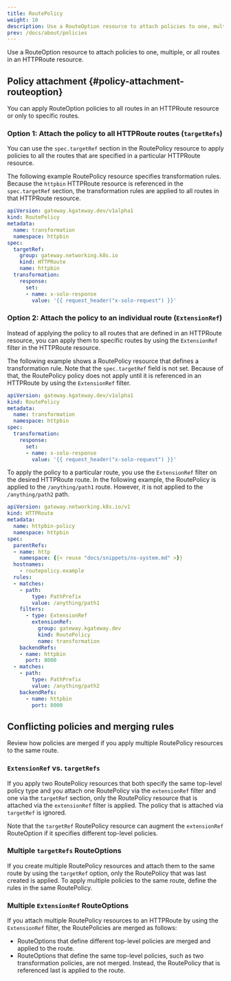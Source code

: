 ```yaml
---
title: RoutePolicy
weight: 10
description: Use a RouteOption resource to attach policies to one, multiple, or all routes in an HTTPRoute resource. 
prev: /docs/about/policies
---
```


Use a RouteOption resource to attach policies to one, multiple, or all routes in an HTTPRoute resource. 

## Policy attachment {#policy-attachment-routeoption}

You can apply RouteOption policies to all routes in an HTTPRoute resource or only to specific routes. 

### Option 1: Attach the policy to all HTTPRoute routes (`targetRefs`)

You can use the `spec.targetRef` section in the RoutePolicy resource to apply policies to all the routes that are specified in a particular HTTPRoute resource. 

The following example RoutePolicy resource specifies transformation rules. Because the `httpbin` HTTPRoute resource is referenced in the `spec.targetRef` section, the transformation rules are applied to all routes in that HTTPRoute resource. 

```yaml {hl_lines=[7,8,9,10]}
apiVersion: gateway.kgateway.dev/v1alpha1
kind: RoutePolicy
metadata:
  name: transformation
  namespace: httpbin
spec:
  targetRef: 
    group: gateway.networking.k8s.io
    kind: HTTPRoute
    name: httpbin
  transformation:
    response:
      set:
      - name: x-solo-response
        value: '{{ request_header("x-solo-request") }}' 
```

### Option 2: Attach the policy to an individual route (`ExtensionRef`)

Instead of applying the policy to all routes that are defined in an HTTPRoute resource, you can apply them to specific routes by using the `ExtensionRef` filter in the HTTPRoute resource. 

The following example shows a RoutePolicy resource that defines a transformation rule. Note that the `spec.targetRef` field is not set. Because of that, the RoutePolicy policy does not apply until it is referenced in an HTTPRoute by using the `ExtensionRef` filter. 

```yaml
apiVersion: gateway.kgateway.dev/v1alpha1
kind: RoutePolicy
metadata:
  name: transformation
  namespace: httpbin
spec:
  transformation:
    response:
      set:
      - name: x-solo-response
        value: '{{ request_header("x-solo-request") }}' 
```

To apply the policy to a particular route, you use the `ExtensionRef` filter on the desired HTTPRoute route. In the following example, the RoutePolicy is applied to the `/anything/path1` route. However, it is not applied to the `/anything/path2` path.   

```yaml {hl_lines=[17,18,19,20,21,22]}
apiVersion: gateway.networking.k8s.io/v1
kind: HTTPRoute
metadata:
  name: httpbin-policy
  namespace: httpbin
spec:
  parentRefs:
  - name: http
    namespace: {{< reuse "docs/snippets/ns-system.md" >}}
  hostnames:
    - routepolicy.example
  rules:
  - matches:
    - path:
        type: PathPrefix
        value: /anything/path1
    filters:
      - type: ExtensionRef
        extensionRef:
          group: gateway.kgateway.dev
          kind: RoutePolicy
          name: transformation
    backendRefs:
    - name: httpbin
      port: 8000
  - matches:
    - path:
        type: PathPrefix
        value: /anything/path2
    backendRefs:
      - name: httpbin
        port: 8000
```

## Conflicting policies and merging rules

Review how policies are merged if you apply multiple RoutePolicy resources to the same route. 

### `ExtensionRef` vs. `targetRefs`

If you apply two RoutePolicy resources that both specify the same top-level policy type and you attach one RoutePolicy via the `extensionRef` filter and one via the `targetRef` section, only the RoutePolicy resource that is attached via the `extensionRef` filter is applied. The policy that is attached via `targetRef` is ignored. 

Note that the `targetRef` RoutePolicy resource can augment the `extensionRef` RouteOption if it specifies different top-level policies. <!-- For example, the `extensionRef` RouteOption might define a policy that adds request headers. While you cannot specify additional or other request header rules in the `targetRefs` RouteOption, you can define different policies, such as response headers or fault injection policies.  -->

<!--

In the following image, you have three RouteOption resources that each define a {{< reuse "docs/snippets/product-name.md" >}} policy. One CORS policy (policy 1) is applied to all routes in an HTTPRoute resource via the `targetRefs` section. Another CORS policy (policy 2) and a fault injection policy (policy 3) are applied to only route A by using the `extensionRef` filter in the HTTPRoute resource.  

Because policies that are attached via `extensionRef` take precedence over policies that are attached via `targetRefs`, the CORS policy 2 is attached to route A. In addition, the fault injection policy is attached to route A. Route B does not attach any `extensionRef` RouteOptions. Because of that, the CORS policy 1 from the `targetRefs` RouteOption is attached to route B. 

{{< reuse-image src="img/policy-ov-extensionref-targetref.svg" width="800px" >}} --> 

### Multiple `targetRefs` RouteOptions

If you create multiple RoutePolicy resources and attach them to the same route by using the `targetRef` option, only the RoutePolicy that was last created is applied. To apply multiple policies to the same route, define the rules in the same RoutePolicy. 

<!--
{{% callout type="info" %}}
You cannot attach multiple RouteOption resources to the same route by using the `targetRefs` option, *even if* they define different top-level policies. To add multiple policies, define them in the same RouteOption resource.
{{% /callout %}}

In the following image, you attach two RouteOption resources to route A. One adds request headers and the other one a fault injection policy. Because only one RouteOption can be applied to a route via `targetRefs` at any given time, only the policy that is created first is enforced (policy 1). 

{{< reuse-image src="img/policy-ov-multiple-routeoption.svg" width="800" >}} -->

### Multiple `ExtensionRef` RouteOptions

If you attach multiple RoutePolicy resources to an HTTPRoute by using the `ExtensionRef` filter, the RoutePolicies are merged as follows: 

* RouteOptions that define different top-level policies are merged and applied to the route. 
* RouteOptions that define the same top-level policies, such as two transformation policies, are not merged. Instead, the RoutePolicy that is referenced last is applied to the route. 

<!--
In the following image, you have an HTTPRoute that defines two routes (route A and route B). Route A attaches two RouteOption resources via the `ExtensionRef` filter that specify the same top-level header manipulation policy. For route B, two RouteOption resources with different top-level policies (fault injection and CORS) are applied via the `ExtensionRef` filter. 

Because you cannot apply two `ExtensionRef` RouteOptions with the same top-level policies, only the policy that is referenced first (policy 1, request header `foo`) is enforced. The request header bar in policy 2 is ignored. For route B, both the CORS and fault injection policies are applied, because these RouteOption resources define different top-level policies. 

{{< reuse-image src="img/policy-ov-multiple-routeoption-extensionref.svg" width="800" >}} -->

<!--

## Policy inheritance rules when using route delegation

Policies that are defined in a RouteOption resource and that are applied to a parent HTTPRoute resource are automatically inherited by all the child or grandchild HTTPRoutes along the route delegation chain. The following rules apply: 

* Only policies that are specified in a RouteOption resource can be inherited by a child HTTPRoute. For inheritance to take effect, you must use the `spec.targetRefs` field in the RouteOption resource to apply the RouteOption resource to the parent HTTPRoute resource. Any child or grandchild HTTPRoute that the parent delegates traffic to inherits these policies. 
* Child RouteOption resources cannot override policies that are defined in a RouteOption resource that is applied to a parent HTTPRoute. If the child HTTPRoute sets a policy that is already defined on the parent HTTPRoute, the setting on the parent HTTPRoute takes precedence and the setting on the child is ignored. For example, if the parent HTTPRoute defines a data loss prevention policy, the child HTTPRoute cannot change these settings or disable that policy.
* Child HTTPRoutes can augment the inherited settings by defining RouteOption fields that were not already set on the parent HTTPRoute. 
* Policies are inherited along the complete delegation chain, with parent policies having a higher priority than their respective children.

For an example, see the [Policy inheritance](/docs/traffic-management/route-delegation/policy-inheritance/) guide. 

-->